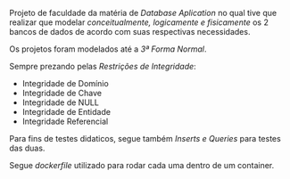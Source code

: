 Projeto de faculdade da matéria de *Database Aplication* no qual tive que realizar que modelar *conceitualmente, logicamente e fisicamente* os 2 bancos de dados de acordo com suas respectivas necessidades.


Os projetos foram modelados até a *3ª Forma Normal*.


Sempre prezando pelas *Restrições de Integridade*:
- Integridade de Domínio
- Integridade de Chave
- Integridade de NULL
- Integridade de Entidade
- Integridade Referencial 


Para fins de testes didaticos, segue também *Inserts e Queries* para testes das duas.

Segue *dockerfile* utilizado para rodar cada uma dentro de um container.